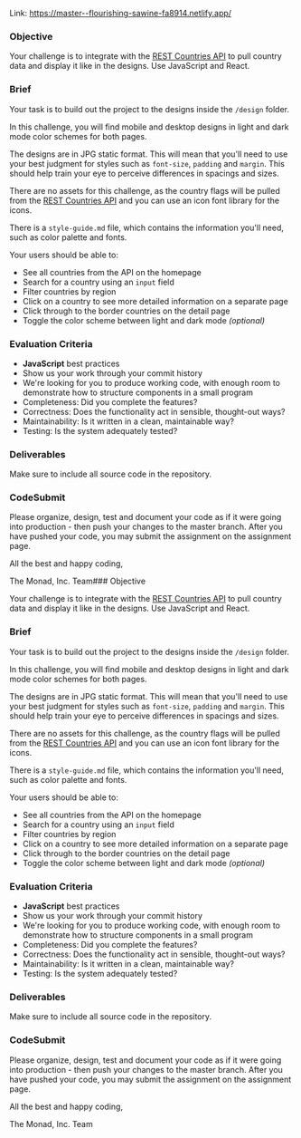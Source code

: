 Link: https://master--flourishing-sawine-fa8914.netlify.app/







### Objective

Your challenge is to integrate with the [REST Countries API](https://restcountries.com/#api-endpoints-v2) to pull country data and display it like in the designs. Use JavaScript and React.

### Brief

Your task is to build out the project to the designs inside the `/design` folder.

In this challenge, you will find mobile and desktop designs in light and dark mode color schemes for both pages.

The designs are in JPG static format. This will mean that you'll need to use your best judgment for styles such as `font-size`, `padding` and `margin`. This should help train your eye to perceive differences in spacings and sizes.

There are no assets for this challenge, as the country flags will be pulled from the [REST Countries API](https://restcountries.com/#api-endpoints-v2) and you can use an icon font library for the icons.

There is a `style-guide.md` file, which contains the information you'll need, such as color palette and fonts.

Your users should be able to:

-   See all countries from the API on the homepage
-   Search for a country using an `input` field
-   Filter countries by region
-   Click on a country to see more detailed information on a separate page
-   Click through to the border countries on the detail page
-   Toggle the color scheme between light and dark mode _(optional)_

### Evaluation Criteria

-   **JavaScript** best practices
-   Show us your work through your commit history
-   We're looking for you to produce working code, with enough room to demonstrate how to structure components in a small program
-   Completeness: Did you complete the features?
-   Correctness: Does the functionality act in sensible, thought-out ways?
-   Maintainability: Is it written in a clean, maintainable way?
-   Testing: Is the system adequately tested?

### Deliverables

Make sure to include all source code in the repository. 

### CodeSubmit

Please organize, design, test and document your code as if it were going into production - then push your changes to the master branch. After you have pushed your code, you may submit the assignment on the assignment page.

All the best and happy coding,

The Monad, Inc. Team### Objective

Your challenge is to integrate with the [REST Countries API](https://restcountries.com/#api-endpoints-v2) to pull country data and display it like in the designs. Use JavaScript and React.

### Brief

Your task is to build out the project to the designs inside the `/design` folder.

In this challenge, you will find mobile and desktop designs in light and dark mode color schemes for both pages.

The designs are in JPG static format. This will mean that you'll need to use your best judgment for styles such as `font-size`, `padding` and `margin`. This should help train your eye to perceive differences in spacings and sizes.

There are no assets for this challenge, as the country flags will be pulled from the [REST Countries API](https://restcountries.com/#api-endpoints-v2) and you can use an icon font library for the icons.

There is a `style-guide.md` file, which contains the information you'll need, such as color palette and fonts.

Your users should be able to:

-   See all countries from the API on the homepage
-   Search for a country using an `input` field
-   Filter countries by region
-   Click on a country to see more detailed information on a separate page
-   Click through to the border countries on the detail page
-   Toggle the color scheme between light and dark mode _(optional)_

### Evaluation Criteria

-   **JavaScript** best practices
-   Show us your work through your commit history
-   We're looking for you to produce working code, with enough room to demonstrate how to structure components in a small program
-   Completeness: Did you complete the features?
-   Correctness: Does the functionality act in sensible, thought-out ways?
-   Maintainability: Is it written in a clean, maintainable way?
-   Testing: Is the system adequately tested?

### Deliverables

Make sure to include all source code in the repository. 

### CodeSubmit

Please organize, design, test and document your code as if it were going into production - then push your changes to the master branch. After you have pushed your code, you may submit the assignment on the assignment page.

All the best and happy coding,

The Monad, Inc. Team